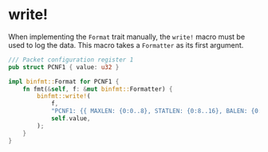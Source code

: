 # write!

When implementing the `Format` trait manually, the `write!` macro must be used to log the data.
This macro takes a `Formatter` as its first argument.

``` rust
/// Packet configuration register 1
pub struct PCNF1 { value: u32 }

impl binfmt::Format for PCNF1 {
    fn fmt(&self, f: &mut binfmt::Formatter) {
        binfmt::write!(
            f,
            "PCNF1: {{ MAXLEN: {0:0..8}, STATLEN: {0:8..16}, BALEN: {0:16..19} }}",
            self.value,
        );
    }
}
```
